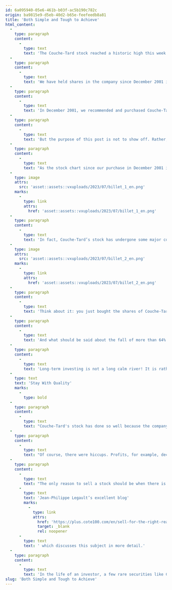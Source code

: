 ```yaml
---
id: 6a095940-05e6-461b-b03f-ac5b190c782c
origin: ba9815e9-d5eb-40d2-b65e-feefeedb8a81
title: 'Both Simple and Tough to Achieve'
html_content:
  -
    type: paragraph
    content:
      -
        type: text
        text: 'The Couche-Tard stock reached a historic high this week after the publication of good results for the quarter and the fiscal year ended last April.'
  -
    type: paragraph
    content:
      -
        type: text
        text: 'We have held shares in the company since December 2001 in the COTE 100 Financial Bulletin portfolio. This investment has undoubtedly been one of our best over the past two decades. I am particularly proud of this and take this opportunity to congratulate and thank the leaders of Couche-Tard who have done a remarkable job for so long.'
  -
    type: paragraph
    content:
      -
        type: text
        text: 'In December 2001, we recommended and purchased Couche-Tard stock in the COTE 100 Financial Bulletin portfolio at an adjusted price of $1.0313 per share (adjusted for several subsequent splits). The stock is worth $67.93 today, which with dividends represents a compound annual return of 22.2%. In other words, our initial investment of $13,634.50 in Couche-Tard in December 2001, assuming no subsequent transactions and without taking dividends into account, would be worth close to $900,000 today!'
  -
    type: paragraph
    content:
      -
        type: text
        text: 'But the purpose of this post is not to show off. Rather, I want to point out that it is not so easy to hold a stock for decades, even that of a high-quality company like Couche-Tard. We know that the key to success in the stock market is to hold on to your stocks of quality companies for a long, long time. But there is an ocean between knowing and doing.'
  -
    type: paragraph
    content:
      -
        type: text
        text: "As the stock chart since our purchase in December 2001 illustrates, the stock's progress has not been smooth."
  -
    type: image
    attrs:
      src: 'asset::assets::vxuploads/2023/07/billet_1_en.png'
    marks:
      -
        type: link
        attrs:
          href: 'asset::assets::vxuploads/2023/07/billet_1_en.png'
  -
    type: paragraph
    content:
      -
        type: text
        text: 'In fact, Couche-Tard’s stock has undergone some major corrections since 2001. Among them:'
  -
    type: image
    attrs:
      src: 'asset::assets::vxuploads/2023/07/billet_2_en.png'
    marks:
      -
        type: link
        attrs:
          href: 'asset::assets::vxuploads/2023/07/billet_2_en.png'
  -
    type: paragraph
    content:
      -
        type: text
        text: 'Think about it: you just bought the shares of Couche-Tard in December 2001 at $1.03 (adjusted for splits). Four months later, the stock is worth nearly $2.58: a 150% return in just four months! Then, the stock falls by no less than 58% over the next 11 months. After just over a year, the value of your investment has only increased by 5%.'
  -
    type: paragraph
    content:
      -
        type: text
        text: 'And what should be said about the fall of more than 64% of the stock price between February 2006 and July 2008?'
  -
    type: paragraph
    content:
      -
        type: text
        text: 'Long-term investing is not a long calm river! It is rather a river strewn with pitfalls and dangerous rapids! With hindsight, we can see that an investor had many good reasons to sell Couche-Tard stock over the decades. Still, the only and best thing to do was to do nothing.'
  -
    type: text
    text: 'Stay With Quality'
    marks:
      -
        type: bold
  -
    type: paragraph
    content:
      -
        type: text
        text: "Couche-Tard's stock has done so well because the company has seen nearly uninterrupted growth in revenue and earnings per share for the past 22 years (and counting). Since 2001, the company's revenues have grown from just over US$1.3 billion (the company publishes its results in US dollars) to nearly $71.9 billion in 2023, a compound annual growth rate of 19.9%. More importantly, adjusted earnings per share grew from just over $0.026 to $3.09, a compound annual growth rate of 24.3%."
  -
    type: paragraph
    content:
      -
        type: text
        text: "Of course, there were hiccups. Profits, for example, declined by almost 12% in 2008. But, over the long haul, the company's business model and strategy have never deviated. Also, management has remained disciplined, always buying at a reasonable price, and maintaining a solid balance sheet. After the major acquisitions, it worked to quickly reduce the company's debt."
  -
    type: paragraph
    content:
      -
        type: text
        text: "The only reason to sell a stock should be when there is evidence of a decline in the quality of a company, whether in the discipline of its management team, its competitive advantages, or the strength of its business model. As we've learned in the past, selling a quality stock because it's considered too expensive is often a costly mistake. On this subject, I invite you to read my colleague "
      -
        type: text
        text: 'Jean-Philippe Legault’s excellent blog'
        marks:
          -
            type: link
            attrs:
              href: 'https://plus.cote100.com/en/sell-for-the-right-reasons/'
              target: _blank
              rel: noopener
      -
        type: text
        text: ' which discusses this subject in more detail.'
  -
    type: paragraph
    content:
      -
        type: text
        text: 'In the life of an investor, a few rare securities like Couche-Tard in a portfolio will make all the difference in its performance. He will still have to succeed in letting these winning stocks run for many years. This is an exercise that is both very simple and extremely difficult to achieve.'
slug: 'Both Simple and Tough to Achieve'
---
```


